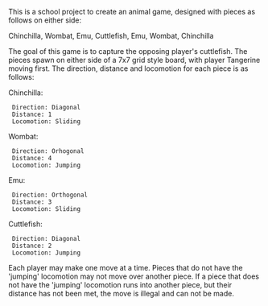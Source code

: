 This is a school project to create an animal game, designed with pieces as follows on either side:

Chinchilla, Wombat, Emu, Cuttlefish, Emu, Wombat, Chinchilla

The goal of this game is to capture the opposing player's cuttlefish. The pieces spawn on either side of a 7x7
grid style board, with player Tangerine moving first. The direction, distance and locomotion for each piece is
as follows:

Chinchilla:

     Direction: Diagonal
     Distance: 1
     Locomotion: Sliding
     
Wombat:

     Direction: Orhogonal
     Distance: 4
     Locomotion: Jumping
     
Emu:

     Direction: Orthogonal
     Distance: 3
     Locomotion: Sliding
     
Cuttlefish:

     Direction: Diagonal
     Distance: 2
     Locomotion: Jumping

Each player may make one move at a time. Pieces that do not have the 'jumping' locomotion may not move over another
piece. If a piece that does not have the 'jumping' locomotion runs into another piece, but their distance has not been
met, the move is illegal and can not be made.
